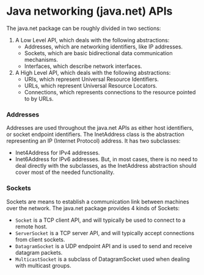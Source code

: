 Java networking (java.net) APIs
===============================
The java.net package can be roughly divided in two sections:
 1. A Low Level API, which deals with the following abstractions:
    * Addresses, which are networking identifiers, like IP addresses.
    * Sockets, which are basic bidirectional data communication mechanisms.
    * Interfaces, which describe network interfaces.
 2. A High Level API, which deals with the following abstractions:
    * URIs, which represent Universal Resource Identifiers.
    * URLs, which represent Universal Resource Locators.
    * Connections, which represents connections to the resource pointed to by URLs.

### Addresses
Addresses are used throughout the java.net APIs as either host identifiers, or socket endpoint identifiers.
The InetAddress class is the abstraction representing an IP (Internet Protocol) address. It has two subclasses:
 * Inet4Address for IPv4 addresses.
 * Inet6Address for IPv6 addresses.
But, in most cases, there is no need to deal directly with the subclasses,
as the InetAddress abstraction should cover most of the needed functionality.

### Sockets
Sockets are means to establish a communication link between machines over the network.
The java.net package provides 4 kinds of Sockets:
 * `Socket` is a TCP client API, and will typically be used to connect to a remote host.
 * `ServerSocket` is a TCP server API, and will typically accept connections from client sockets.
 * `DatagramSocket` is a UDP endpoint API and is used to send and receive datagram packets.
 * `MulticastSocket` is a subclass of DatagramSocket used when dealing with multicast groups.
 
